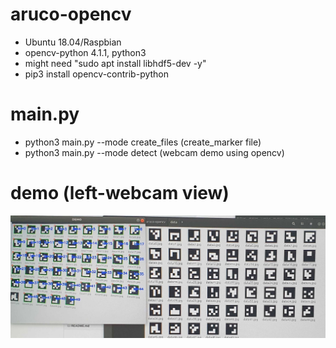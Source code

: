 # aruco-opencv
 - Ubuntu 18.04/Raspbian
 - opencv-python 4.1.1, python3
 - might need "sudo apt install libhdf5-dev -y"
 - pip3 install opencv-contrib-python
# main.py
 - python3 main.py --mode create_files (create_marker file)
 - python3 main.py --mode detect (webcam demo using opencv)

# demo (left-webcam view)
![demo](./demo.jpg)
